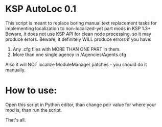 # KSP AutoLoc 0.1

This script is meant to replace boring manual text replacement tasks for implementing localization to non-localized-yet part mods in KSP 1.3+
Beware, it does not use KSP API for clean node processing, so it may produce errors.
Beware, it definitely WILL produce errors if you have:
1) Any .cfg files with MORE THAN ONE PART in them.
2) More than one single agency in /Agencies/Agents.cfg

Also it will NOT localize ModuleManager patches - you should do it manually.

# How to use:
Open this script in Python editor, 
than change pdir value for where your mod is,
than run the script.

That's all.
